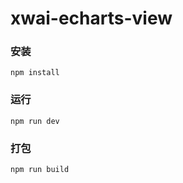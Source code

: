 # xwai-echarts-view

### 安装

```shell
npm install
```

### 运行

```shell
npm run dev
```

### 打包

```shell
npm run build
```
